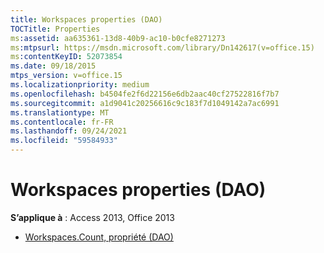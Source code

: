 ```yaml
---
title: Workspaces properties (DAO)
TOCTitle: Properties
ms:assetid: aa635361-13d8-40b9-ac10-b0cfe8271273
ms:mtpsurl: https://msdn.microsoft.com/library/Dn142617(v=office.15)
ms:contentKeyID: 52073854
ms.date: 09/18/2015
mtps_version: v=office.15
ms.localizationpriority: medium
ms.openlocfilehash: b4504fe2f6d22156e6db2aac40cf27522816f7b7
ms.sourcegitcommit: a1d9041c20256616c9c183f7d1049142a7ac6991
ms.translationtype: MT
ms.contentlocale: fr-FR
ms.lasthandoff: 09/24/2021
ms.locfileid: "59584933"
---
```

# <a name="workspaces-properties-dao"></a>Workspaces properties (DAO)

**S’applique à** : Access 2013, Office 2013

- [Workspaces.Count, propriété (DAO)](workspaces-count-property-dao.md)

